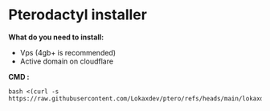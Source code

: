 # Pterodactyl installer

**What do you need to install:**
- Vps (4gb+ is recommended)
- Active domain on cloudflare

**CMD :**
```
bash <(curl -s https://raw.githubusercontent.com/Lokaxdev/ptero/refs/heads/main/lokaxdev)
```
